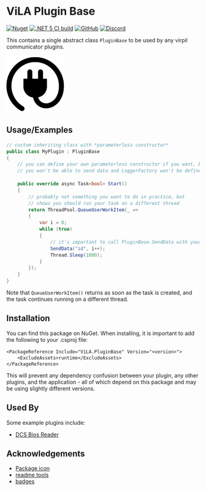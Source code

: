 
# ViLA Plugin Base

[![Nuget](https://img.shields.io/nuget/v/ViLA.PluginBase?style=flat-square)](https://www.nuget.org/packages/ViLA.PluginBase)
[![.NET 5 CI build](https://github.com/charliefoxtwo/ViLA-PluginBase/actions/workflows/ci-build.yml/badge.svg?branch=develop)](https://github.com/charliefoxtwo/ViLA-PluginBase/actions/workflows/ci-build.yml)
[![GitHub](https://img.shields.io/github/license/charliefoxtwo/ViLA-PluginBase?style=flat-square)](LICENSE)
[![Discord](https://img.shields.io/discord/840762843917582347?style=flat-square)](https://discord.gg/rWAF3AdsKT)

This contains a single abstract class `PluginBase` to be used by any virpil communicator plugins.

<img src="https://raw.githubusercontent.com/charliefoxtwo/ViLA-PluginBase/main/ViLAPluginBase/resources/rounded-plug.png" alt="ViLA Plugin Base logo - a vector outline of a plug, with the cord wound around it like an @ symbol" width="150" />

## Usage/Examples

```c#
// custom inheriting class with *parameterless constructor*
public class MyPlugin : PluginBase
{
    // you can define your own parameterless constructor if you want, but
    // you won't be able to send data and LoggerFactory won't be defined

    public override async Task<bool> Start()
    {
        // probably not something you want to do in practice, but
        // shows you should run your task on a different thread
        return ThreadPool.QueueUserWorkItem(_ =>
        {
            var i = 0;
            while (true)
            {
                // it's important to call PluginBase.SendData with your data
                SendData("id", i++);
                Thread.Sleep(1000);
            }
        });
    }
}
```
Note that `QueueUserWorkItem()` returns as soon as the task is created, and the task continues running on a different thread.


## Installation

You can find this package on NuGet. When installing, it is important to add the following to your .csproj file:
```
<PackageReference Include="ViLA.PluginBase" Version="<version>">
    <ExcludeAssets>runtime</ExcludeAssets>
</PackageReference>
```

This will prevent any dependency confusion between your plugin, any other plugins, and the application - all of which depend on this package and may be using slightly different versions.

## Used By

Some example plugins include:

- [DCS Bios Reader](https://github.com/charliefoxtwo/ViLA-DCS-BIOS-Reader)


## Acknowledgements

- [Package icon](https://www.freepik.com)
- [readme tools](https://readme.so)
- [badges](https://shields.io)
  